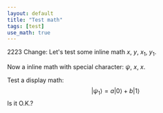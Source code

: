 ```yaml
---
layout: default
title: "Test math"
tags: [test]
use_math: true
---
```



2223 Change: Let's test some inline math $x$, $y$, $x_1$, $y_1$.

Now a inline math with special character: $\psi$, $x$, $x$.

Test a display math:
$$ |\psi_1\rangle = a|0\rangle + b|1\rangle $$
Is it O.K.?

